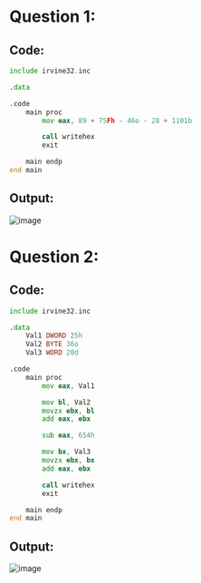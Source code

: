 # Question 1:

## Code:

```asm
include irvine32.inc

.data

.code
	main proc
		mov eax, 89 + 75Fh - 46o - 28 + 1101b

		call writehex
		exit

	main endp
end main
```

## Output:

![image](https://github.com/user-attachments/assets/1a5ac186-4b1b-4ac6-8cbf-d4e421a0c153)

# Question 2:

## Code:

```asm
include irvine32.inc

.data
	Val1 DWORD 25h
	Val2 BYTE 36o
	Val3 WORD 20d

.code
	main proc
		mov eax, Val1

		mov bl, Val2
		movzx ebx, bl
		add eax, ebx

		sub eax, 654h

		mov bx, Val3
		movzx ebx, bx
		add eax, ebx

		call writehex
		exit

	main endp
end main
```

## Output:

![image](https://github.com/user-attachments/assets/4f4c8314-f6ba-42c4-8c39-8a50c04bd8f8)
